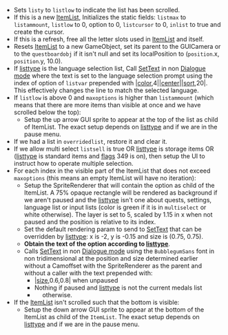 * Sets `listy` to `listlow` to indicate the list has been scrolled.
* If this is a new [ItemList](../ItemList.md), Initializes the static fields: `listmax` to `listammount`, `listlow` to 0, option to 0, `listcursor` to 0, `inlist` to true and create the cursor.
* If this is a refresh, free all the letter slots used in [ItemList](../ItemList.md) and itself.
* Resets [ItemList](../ItemList.md) to a new GameObject, set its parent to the GUICamera or to the `questboardobj` if it isn't null and set its localPosition to (`position`.x, `position`.y, 10.0).
* If [listtype](../listtype.md) is the language selection list, Call [SetText](../../SetText/SetText.md) in non [Dialogue mode](../../SetText/Dialogue%20mode.md) where the text is set to the language selection prompt using the index of option of `listvar` prepended with |[color](../../SetText/Commands/Individual%20commands/Color.md),4||[center](../../SetText/Commands/Individual%20commands/Center.md)\||[sort](../../SetText/Commands/Individual%20commands/Sort.md),20|. This effectively changes the line to match the selected language.
* If `listlow` is above 0 and `maxoptions` is higher than `listammount` (which means that there are more items than visible at once and we have scrolled below the top):
  * Setup the up arrow GUI sprite to appear at the top of the list as child of ItemList. The exact setup depends on [listtype](../listtype.md) and if we are in the pause menu.
* If we had a list in `overridedlist`, restore it and clear it.
* If we allow multi select `listsell` is true OR [listtype](../listtype.md) is storage items OR ([listtype](../listtype.md) is standard items and [flags](../../Flags%20arrays/flags.md) 349 is on), then setup the UI to instruct how to operate multiple selection.
* For each index in the visible part of the ItemList that does not exceed `maxoptions` (this means an empty ItemList will have no iteration):
  * Setup the SpriteRenderer that will contain the option as child of the ItemList. A 75% opaque rectangle will be rendered as background if we aren't paused and the [listtype](../listtype.md) isn't one about quests, settings, language list or input lists (color is green if it is in `multiselect` or white otherwise). The layer is set to 5, scaled by 1.15 in x when not paused and the position is relative to its index.
  * Set the default rendering param to send to [SetText](../../SetText/SetText.md) that can be overridden by [listtype](../listtype.md): x is -2, y is -0.15 and size is (0.75, 0.75).
  * **Obtain the text of the option according to [listtype](../listtype.md)**.
  * Calls [SetText](../../SetText/SetText.md) in non [Dialogue mode](../../SetText/Dialogue%20mode.md) using the `BubblegumSans` font in non tridimensional at the position and size determined earlier without a Camoffset with the SpriteRenderer as the parent and without a caller with the text prepended with:
    * \|[size](../../SetText/Commands/Individual%20commands/size.md),0.6,0.8| when unpaused 
    * Nothing if paused and [listtype](../listtype.md) is not the current medals list 
    * `  ` otherwise.
* If the [ItemList](../ItemList.md) isn't scrolled such that the bottom is visible:
  * Setup the down arrow GUI sprite to appear at the bottom of the ItemList as child of the `ItemList`. The exact setup depends on [listtype](../listtype.md) and if we are in the pause menu.

